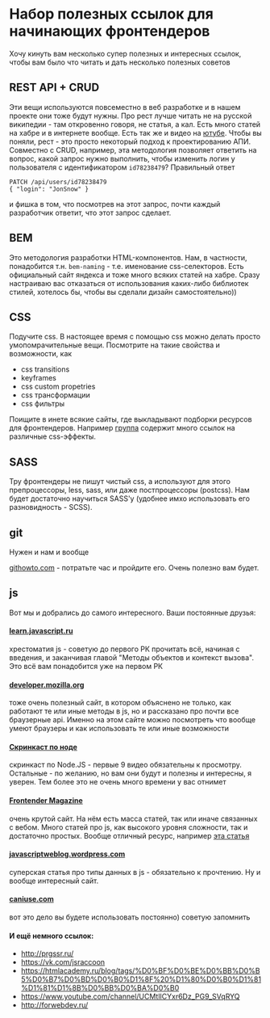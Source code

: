 Набор полезных ссылок для начинающих фронтендеров
======

Хочу кинуть вам несколько супер полезных и интересных ссылок, чтобы вам было что читать и дать несколько полезных советов

## REST API + CRUD
Эти вещи используются повсеместно в веб разработке и в нашем проекте они тоже будут нужны.
Про рест лучше читать не на русской википедии - там откровенно говоря, не статья, а кал. Есть много статей на хабре и в интернете вообще. Есть так же и видео на [ютубе](https://www.youtube.com/watch?v=6OdJ4GGyRxc). Чтобы вы поняли, рест - это просто некоторый подход к проектированию АПИ. Совместно с CRUD, например, эта методология позволяет ответить на вопрос, какой запрос нужно выполнить, чтобы изменить логин у пользователя с идентификатором `id78238479`? Правильный ответ
```
PATCH /api/users/id78238479
{ "login": "JonSnow" }
```
и фишка в том, что посмотрев на этот запрос, почти каждый разработчик ответит, что этот запрос сделает.

## BEM
Это методология разработки HTML-компонентов. Нам, в частности, понадобится т.н. `bem-naming` - т.е. именование css-селекторов. Есть официальный сайт яндекса и тоже много всяких статей на хабре. Сразу настраиваю вас отказаться от использования каких-либо библиотек стилей, хотелось бы, чтобы вы сделали дизайн самостоятельно))

## CSS
Подучите css. В настоящее время с помощью css можно делать просто умопомрачительные вещи. Посмотрите на такие свойства и возможности, как
- css transitions
- keyframes
- css custom propetries
- css трансформации
- css фильтры

Поищите в инете всякие сайты, где выкладывают подборки ресурсов для фронтендеров. Например [группа](https://vk.com/webtackles) содержит много ссылок на различные css-эффекты.

## SASS
Тру фронтендеры не пишут чистый css, а используют для этого препроцессоры, less, sass, или даже постпроцессоры (postcss). Нам будет достаточно научиться SASS'у (удобнее имхо использовать его разновидность - SCSS).

## git
Нужен и нам и вообще

[githowto.com](https://githowto.com/ru) - потратьте час и пройдите его. Очень полезно вам будет.

## js
Вот мы и добрались до самого интересного. Ваши постоянные друзья:
#### [learn.javascript.ru](https://learn.javascript.ru/)
хрестоматия js - советую до первого РК прочитать всё, начиная с введения, и заканчивая главой "Методы объектов и контекст вызова". Это всё вам понадобится уже на первом РК

#### [developer.mozilla.org](https://developer.mozilla.org/ru/docs/Web/JavaScript)
тоже очень полезный сайт, в котором объяснено не только, как работают те или иные методы в js, но и рассказано про почти все браузерные api. Именно на этом сайте можно посмотреть что вообще умеют браузеры и как использовать те или иные возможности

#### [Скринкаст по ноде](https://learn.javascript.ru/screencast/nodejs)
скринкаст по Node.JS - первые 9 видео обязательны к просмотру. Остальные - по желанию, но вам они будут и полезны и интересны, я уверен. Тем более это не очень много времени у вас отнимет

#### [Frontender Magazine](http://frontender.info/)
очень крутой сайт. На нём есть масса статей, так или иначе связанных с вебом. Много статей про js, как высокого уровня сложности, так и достаточно простых. Вообще отличный ресурс, например [эта статья](http://frontender.info/basic-css-selectors-explained-with-cats/)

#### [javascriptweblog.wordpress.com](https://javascriptweblog.wordpress.com/2011/02/07/truth-equality-and-javascript/#more-2108)
суперская статья про типы данных в js - обязательно к прочтению. Ну и вообще интересный сайт.

#### [caniuse.com](http://caniuse.com/)
вот это дело вы будете использовать постоянно) советую запомнить

#### И ещё немного ссылок:
* http://prgssr.ru/
* https://vk.com/jsraccoon
* https://htmlacademy.ru/blog/tags/%D0%BF%D0%BE%D0%BB%D0%B5%D0%B7%D0%BD%D0%B0%D1%8F%20%D1%80%D0%B0%D1%81%D1%81%D1%8B%D0%BB%D0%BA%D0%B0
* https://www.youtube.com/channel/UCMtlICYxr6Dz_PG9_SVqRYQ
* http://forwebdev.ru/

